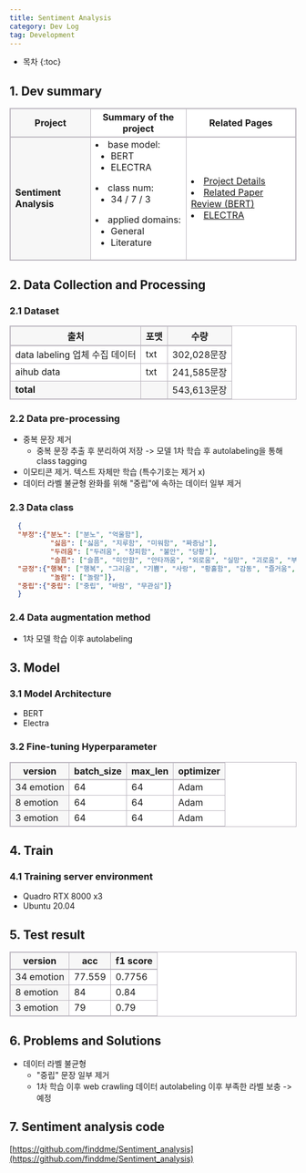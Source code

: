 ```yaml
---
title: Sentiment Analysis
category: Dev Log
tag: Development
---
```








* 목차
{:toc}









## 1\. Dev summary
<html>
  <head>
    <style type="text/css">
      .line{border-bottom: 1px solid #BDB8C1;}
      .line2{border-bottom: 2px solid #BDB8C1;}
      .line3{border-bottom: 1px solid #BDB8C1; background-color: #F7F7F7;}
      .line4{border-bottom: 2px solid #BDB8C1; background-color: #F7F7F7;}
      table, th, td {
         border:1px solid #BDB8C1;
         background-color: #FFFFFF;
       }
    </style>
   </head>
   <body>
     <table style="border-collapse:collapse">
       <tr>
         <th class="line4" bgcolor="#F8F7F9">Project</th>
         <th class="line2">Summary of the project</th><th class="line2">Related Pages</th>
       </tr>
       <tr>
         <td class="line3"><strong>Sentiment Analysis</strong></td>
         <td class="line">
           <li>base model: 
             <ul>
               <li>BERT</li>
               <li>ELECTRA</li>
             </ul>
           </li>
           <li>class num: 
             <ul>
               <li>34 / 7 / 3</li>
             </ul>
           </li>
           <li>applied domains: 
             <ul>
               <li>General</li>
               <li>Literature</li>
             </ul>
            </li>
         </td>
         <td class="line">
           <li><a href="https://finddme.github.io/development/2022/09/25/SentimentAnalysis/">Project Details</a></li>
<!--            <li><a href="https://github.com/finddme/Sentiment_analysis">SA Code</a></li> -->
           <li><a href="https://finddme.github.io/natural%20language%20processing/2019/11/22/Bert/">Related Paper Review (BERT)</a></li>
           <li><a href="https://finddme.github.io/natural%20language%20processing/2022/11/30/LMsummary/#electra--efficiently-learning-an-encoder-that-classifies-token-replacements-accurately">ELECTRA</a></li>
         </td>
       </tr>
   </table>
 </body>
</html>
 

## 2\. Data Collection and Processing

### 2.1 Dataset

<html>
  <head>
    <style type="text/css">
      .line{border-bottom: 1px solid #BDB8C1;}
      .line2{border-bottom: 2px solid #BDB8C1;}
      .line3{border-bottom: 1px solid #BDB8C1; background-color: #F7F7F7;}
      .line4{border-bottom: 2px solid #BDB8C1; background-color: #F7F7F7;}
      table, th, td {
         border:1px solid #BDB8C1;
         background-color: #FFFFFF;
       }
    </style>
   </head>
   <body>
     <table style="border-collapse:collapse">
       <tr><th class="line4" bgcolor="#F8F7F9">출처</th><th class="line4" bgcolor="#F8F7F9">포맷</th><th class="line4" bgcolor="#F8F7F9">수량</th></tr>
       <tr><td class="line">data labeling 업체 수집 데이터</td><td class="line">txt</td><td class="line">302,028문장</td></tr>
       <tr><td class="line">aihub data</td><td class="line">txt</td><td class="line">241,585문장</td></tr>
       <tr><td class="line3"><strong>total</strong></td><td class="line3"> </td><td class="line3">543,613문장</td></tr>
     </table>
 </body>
 </html>

### 2.2 Data pre-processing
  - 중복 문장 제거
    - 중복 문장 추출 후 분리하여 저장 -> 모델 1차 학습 후 autolabeling을 통해 class tagging
  - 이모티콘 제거. 텍스트 자체만 학습 (특수기호는 제거 x)
  - 데이터 라벨 불균형 완화를 위해 "중립"에 속하는 데이터 일부 제거

### 2.3 Data class
```json
  {
  "부정":{"분노": ["분노", "억울함"],
          "싫음": ["싫음", "지루함", "미워함", "짜증남"],
          "두려움": ["두려움", "창피함", "불안", "당황"],
          "슬픔": ["슬픔", "미안함", "안타까움", "외로움", "실망", "괴로움", "부러움", "후회"]},
  "긍정":{"행복": ["행복", "그리움", "기쁨", "사랑", "황홀함", "감동", "즐거움", "홀가분함", "설렘", "만족", "자신감", "고마움"],
          "놀람": ["놀람"]},
  "중립":{"중립": ["중립", "바람", "무관심"]}
  }
```

### 2.4 Data augmentation method
  - 1차 모델 학습 이후 autolabeling
  
## 3\. Model

### 3.1 Model Architecture
  - BERT
  - Electra 

### 3.2 Fine-tuning Hyperparameter

<html>
  <head>
    <style type="text/css">
      .line{border-bottom: 1px solid #BDB8C1;}
      .line2{border-bottom: 2px solid #BDB8C1;}
      .line3{border-bottom: 1px solid #BDB8C1; background-color: #F7F7F7;}
      .line4{border-bottom: 2px solid #BDB8C1; background-color: #F7F7F7;}
      table, th, td {
         border:1px solid #BDB8C1;
         background-color: #FFFFFF;
       }
    </style>
   </head>
   <body>
     <table style="border-collapse:collapse">
       <tr><th class="line4" bgcolor="#F8F7F9">version</th><th class="line4" bgcolor="#F8F7F9">batch_size</th><th class="line4" bgcolor="#F8F7F9">max_len</th><th class="line4" bgcolor="#F8F7F9">optimizer</th></tr>
       <tr><td class="line3">34 emotion</td><td class="line">64</td><td class="line">64</td><td class="line">Adam</td></tr>
       <tr><td class="line3">8 emotion</td><td class="line">64</td><td class="line">64</td><td class="line">Adam</td></tr>
       <tr><td class="line3">3 emotion</td><td class="line">64</td><td class="line">64</td><td class="line">Adam</td></tr>
     </table>
 </body>
 </html>

## 4\. Train

### 4.1 Training server environment
  - Quadro RTX 8000 x3
  - Ubuntu 20.04

## 5\. Test result

<html>
  <head>
    <style type="text/css">
      .line{border-bottom: 1px solid #BDB8C1;}
      .line2{border-bottom: 2px solid #BDB8C1;}
      .line3{border-bottom: 1px solid #BDB8C1; background-color: #F7F7F7;}
      .line4{border-bottom: 2px solid #BDB8C1; background-color: #F7F7F7;}
      table, th, td {
         border:1px solid #BDB8C1;
         background-color: #FFFFFF;
       }
    </style>
   </head>
   <body>
     <table style="border-collapse:collapse">
       <tr><th class="line4" bgcolor="#F8F7F9">version</th><th class="line4" bgcolor="#F8F7F9">acc</th><th class="line4" bgcolor="#F8F7F9">f1 score</th></tr>
       <tr><td class="line3">34 emotion</td><td class="line">77.559</td><td class="line">0.7756</td></tr>
       <tr><td class="line3">8 emotion</td><td class="line">84</td><td class="line">0.84</td></tr>
       <tr><td class="line3">3 emotion</td><td class="line">79</td><td class="line">0.79</td></tr>
     </table>
 </body>
 </html>

## 6\. Problems and Solutions
  - 데이터 라벨 불균형
    - "중립" 문장 일부 제거
    - 1차 학습 이후 web crawling 데이터 autolabeling 이후 부족한 라벨 보충 -> 예정

## 7\. Sentiment analysis code

[https://github.com/finddme/Sentiment_analysis](https://github.com/finddme/Sentiment_analysis)


